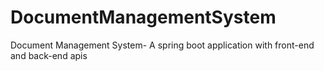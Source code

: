 # DocumentManagementSystem
Document Management System- A spring boot application with front-end and back-end apis
